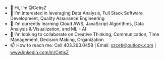 - 👋 Hi, I’m @CetisZ
- 👀 I’m interested in leveraging Data Analysis, Full Stack Software Development, Quality Assurance Engineering
- 🌱 I’m currently learning Cloud AWS, JavaScript Algorithms, Data Analysis & Visualization, and ML - AI
- 💞️ I’m looking to collaborate on	Creative Thinking, Communication, Time Management, Decision Making, Organization
- 📫 How to reach me: Cell 403.293.0458 | Email: szceti@outlook.com | www.linkedin.com/in/CetisZ

<!---
CetisZ/CetisZ is a ✨ special ✨ repository because its `README.md` (this file) appears on your GitHub profile.
You can click the Preview link to take a look at your changes.
--->
